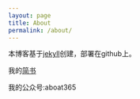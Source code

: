 ```yaml
---
layout: page
title: About
permalink: /about/
---
```

本博客基于[jekyll](https://jekyllrb.com/)创建，部署在github上。

我的[简书](https://www.jianshu.com/u/ba1e421f238b)

我的公众号:aboat365

